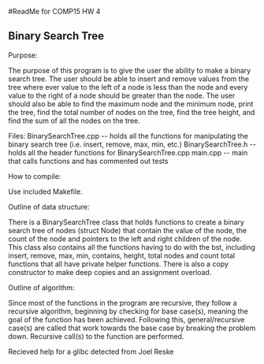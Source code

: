 #ReadMe for COMP15 HW 4
## Binary Search Tree


Purpose:

The purpose of this program is to give the user the ability to make a binary
search tree. The user should be able to insert and remove values from the tree
where ever value to the left of a node is less than the node and every value 
to the right of a node should be greater than the node. The user should also
be able to find the maximum node and the minimum node, print the tree, find
the total number of nodes on the tree, find the tree height, and find the sum
of all the nodes on the tree.

Files:
BinarySearchTree.cpp -- holds all the functions for manipulating the binary
		        search tree (i.e. insert, remove, max, min, etc.)
BinarySearchTree.h -- holds all the header functions for BinarySearchTree.cpp
main.cpp -- main that calls functions and has commented out tests

How to compile: 

Use included Makefile.

Outline of data structure:

There is a BinarySearchTree class that holds functions to create a binary
search tree of nodes (struct Node) that contain the value of the node, the
count of the node and pointers to the left and right children of the node. 
This class also contains all the functions having to do with the bst, including
insert, remove, max, min, contains, height, total nodes and count total
functions that all have private helper functions. There is also a copy 
constructor to make deep copies and an assignment overload.

Outline of algorithm:

Since most of the functions in the program are recursive, they follow a 
recursive algorithm, beginning by checking for base case(s), meaning the 
goal of the function has been achieved. Following this, general/recursive
case(s) are called that work towards the base case by breaking the problem 
down. Recursive call(s) to the function are performed. 

Recieved help for a glibc detected from Joel Reske